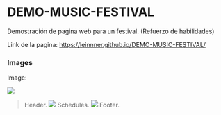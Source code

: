 # DEMO-MUSIC-FESTIVAL
Demostración de pagina web para un festival. (Refuerzo de habilidades)

Link de la pagina: https://leinnner.github.io/DEMO-MUSIC-FESTIVAL/


### Images

Image:

![](https://leinnner.github.io/DEMO-MUSIC-FESTIVAL/examples/Header.PNG)
> Header.
![](https://leinnner.github.io/DEMO-MUSIC-FESTIVAL/examples/Horarios.PNG)
> Schedules.
![](https://leinnner.github.io/DEMO-MUSIC-FESTIVAL/examples/Footer.PNG)
> Footer.


